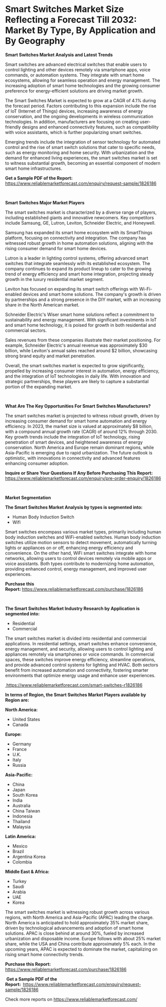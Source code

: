 <p><h1>Smart Switches Market Size Reflecting a Forecast Till 2032: Market By Type, By Application and By Geography</h1></p><p><strong>Smart Switches Market Analysis and Latest Trends</strong></p>
<p><p>Smart switches are advanced electrical switches that enable users to control lighting and other devices remotely via smartphone apps, voice commands, or automation systems. They integrate with smart home ecosystems, allowing for seamless operation and energy management. The increasing adoption of smart home technologies and the growing consumer preference for energy-efficient solutions are driving market growth. </p><p>The Smart Switches Market is expected to grow at a CAGR of 4.1% during the forecast period. Factors contributing to this expansion include the rise of IoT (Internet of Things) devices, increasing awareness of energy conservation, and the ongoing developments in wireless communication technologies. In addition, manufacturers are focusing on creating user-friendly designs and enhanced connectivity features, such as compatibility with voice assistants, which is further popularizing smart switches.</p><p>Emerging trends include the integration of sensor technology for automated control and the rise of smart switch solutions that cater to specific needs, such as energy monitoring and home security. With urbanization and the demand for enhanced living experiences, the smart switches market is set to witness substantial growth, becoming an essential component of modern smart home infrastructures.</p></p>
<p><strong>Get a Sample PDF of the Report:&nbsp;</strong> <a href="https://www.reliablemarketforecast.com/enquiry/request-sample/1826186?utm_campaign=2296&utm_medium=2&utm_source=Github&utm_content=ia&utm_term=10022025&utm_id=smart-switches">https://www.reliablemarketforecast.com/enquiry/request-sample/1826186</a></p>
<p>&nbsp;</p>
<p><strong>Smart Switches Major Market Players</strong></p>
<p><p>The smart switches market is characterized by a diverse range of players, including established giants and innovative newcomers. Key competitors include Samsung, GE, Lutron, Leviton, Schneider Electric, and Honeywell. </p><p>Samsung has expanded its smart home ecosystem with its SmartThings platform, focusing on connectivity and integration. The company has witnessed robust growth in home automation solutions, aligning with the rising consumer demand for smart home devices. </p><p>Lutron is a leader in lighting control systems, offering advanced smart switches that integrate seamlessly with its established ecosystem. The company continues to expand its product lineup to cater to the growing trend of energy efficiency and smart home integration, projecting steady growth in the luxury residential market segment.</p><p>Leviton has focused on expanding its smart switch offerings with Wi-Fi-enabled devices and smart home solutions. The company's growth is driven by partnerships and a strong presence in the DIY market, with an increasing share in the North American market.</p><p>Schneider Electric's Wiser smart home solutions reflect a commitment to sustainability and energy management. With significant investments in IoT and smart home technology, it is poised for growth in both residential and commercial sectors.</p><p>Sales revenues from these companies illustrate their market positioning. For example, Schneider Electric's annual revenue was approximately $30 billion, while Leviton's annual sales reached around $2 billion, showcasing strong brand equity and market penetration.</p><p>Overall, the smart switches market is expected to grow significantly, propelled by increasing consumer interest in automation, energy efficiency, and the integration of IoT technologies in daily life. With innovation and strategic partnerships, these players are likely to capture a substantial portion of the expanding market.</p></p>
<p>&nbsp;</p>
<p><strong>What Are The Key Opportunities For Smart Switches Manufacturers?</strong></p>
<p><p>The smart switches market is projected to witness robust growth, driven by increasing consumer demand for smart home automation and energy efficiency. In 2023, the market size is valued at approximately $8 billion, with a compound annual growth rate (CAGR) of around 12% through 2030. Key growth trends include the integration of IoT technology, rising penetration of smart devices, and heightened awareness of energy conservation. North America and Europe remain dominant regions, while Asia-Pacific is emerging due to rapid urbanization. The future outlook is optimistic, with innovations in connectivity and advanced features enhancing consumer adoption.</p></p>
<p><strong>Inquire or Share Your Questions If Any Before Purchasing This Report:</strong> <a href="https://www.reliablemarketforecast.com/enquiry/pre-order-enquiry/1826186?utm_campaign=2296&utm_medium=2&utm_source=Github&utm_content=ia&utm_term=10022025&utm_id=smart-switches">https://www.reliablemarketforecast.com/enquiry/pre-order-enquiry/1826186</a></p>
<p>&nbsp;</p>
<p><strong>Market Segmentation</strong></p>
<p><strong>The Smart Switches Market Analysis by types is segmented into:</strong></p>
<p><ul><li>Human Body Induction Switch</li><li>Wifi</li></ul></p>
<p><p>Smart switches encompass various market types, primarily including human body induction switches and WiFi-enabled switches. Human body induction switches utilize motion sensors to detect movement, automatically turning lights or appliances on or off, enhancing energy efficiency and convenience. On the other hand, WiFi smart switches integrate with home networks, allowing users to control devices remotely via mobile apps or voice assistants. Both types contribute to modernizing home automation, providing enhanced control, energy management, and improved user experiences.</p></p>
<p><strong>Purchase this Report:&nbsp;</strong><a href="https://www.reliablemarketforecast.com/purchase/1826186?utm_campaign=2296&utm_medium=2&utm_source=Github&utm_content=ia&utm_term=10022025&utm_id=smart-switches">https://www.reliablemarketforecast.com/purchase/1826186</a></p>
<p>&nbsp;</p>
<p><strong>The Smart Switches Market Industry Research by Application is segmented into:</strong></p>
<p><ul><li>Residential</li><li>Commercial</li></ul></p>
<p><p>The smart switches market is divided into residential and commercial applications. In residential settings, smart switches enhance convenience, energy management, and security, allowing users to control lighting and appliances remotely via smartphones or voice commands. In commercial spaces, these switches improve energy efficiency, streamline operations, and provide advanced control systems for lighting and HVAC. Both sectors benefit from increased automation and connectivity, fostering smarter environments that optimize energy usage and enhance user experiences.</p></p>
<p><a href="https://www.reliablemarketforecast.com/smart-switches-r1826186?utm_campaign=2296&utm_medium=2&utm_source=Github&utm_content=ia&utm_term=10022025&utm_id=smart-switches">&nbsp;https://www.reliablemarketforecast.com/smart-switches-r1826186</a></p>
<p><strong>In terms of Region, the Smart Switches Market Players available by Region are:</strong></p>
<p>
    <p> <strong> North America: </strong>
        <ul>
            <li>United States</li>
            <li>Canada</li>
        </ul>
        </p> 
    <p> <strong> Europe: </strong>
        <ul>
            <li>Germany</li>
            <li>France</li>
            <li>U.K.</li>
            <li>Italy</li>
            <li>Russia</li>
        </ul>
        </p> 
    <p> <strong> Asia-Pacific: </strong>
        <ul>
            <li>China</li>
            <li>Japan</li>
            <li>South Korea</li>
            <li>India</li>
            <li>Australia</li>
            <li>China Taiwan</li>
            <li>Indonesia</li>
            <li>Thailand</li>
            <li>Malaysia</li>
        </ul>
        </p> 
    <p> <strong> Latin America: </strong>
        <ul>
            <li>Mexico</li>
            <li>Brazil</li>
            <li>Argentina Korea</li>
            <li>Colombia</li>
        </ul>
        </p> 
    <p> <strong> Middle East & Africa: </strong>
        <ul>
            <li>Turkey</li>
            <li>Saudi</li>
            <li>Arabia</li>
            <li>UAE</li>
            <li>Korea</li>
        </ul>
    </p>
    </p>
<p><p>The smart switches market is witnessing robust growth across various regions, with North America and Asia-Pacific (APAC) leading the charge. North America is anticipated to hold approximately 35% market share, driven by technological advancements and adoption of smart home solutions. APAC is close behind at around 30%, fueled by increased urbanization and disposable income. Europe follows with about 25% market share, while the USA and China contribute approximately 5% each. In the upcoming years, APAC is expected to dominate the market, capitalizing on rising smart home connectivity trends.</p></p>
<p><strong>Purchase this Report: </strong><a href="https://www.reliablemarketforecast.com/purchase/1826186?utm_campaign=2296&utm_medium=2&utm_source=Github&utm_content=ia&utm_term=10022025&utm_id=smart-switches">https://www.reliablemarketforecast.com/purchase/1826186</a></p>
<p>&nbsp;<strong>Get a Sample PDF of the Report:&nbsp;&nbsp;</strong><a href="https://www.reliablemarketforecast.com/enquiry/request-sample/1826186?utm_campaign=2296&utm_medium=2&utm_source=Github&utm_content=ia&utm_term=10022025&utm_id=smart-switches">https://www.reliablemarketforecast.com/enquiry/request-sample/1826186</a></p>
<p><strong></strong></p>
<p>Check more reports on <a href="https://www.reliablemarketforecast.com/?utm_campaign=2296&utm_medium=2&utm_source=Github&utm_content=ia&utm_term=10022025&utm_id=smart-switches">https://www.reliablemarketforecast.com/</a></p>